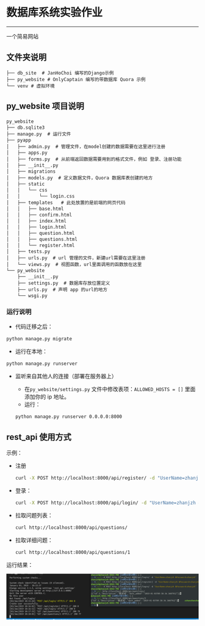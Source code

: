 # 数据库系统实验作业

----

一个简易网站


## 文件夹说明
```
├── db_site  # JanHoChoi 编写的Django示例
├── py_website # OnlyCaptain 编写的带数据库 Quora 示例
└── venv # 虚拟环境

```

## py_website 项目说明

```
py_website
├── db.sqlite3
├── manage.py  # 运行文件
├── pyapp
│   ├── admin.py  # 管理文件，在model创建的数据需要在这里进行注册
│   ├── apps.py 
│   ├── forms.py  # 从前端返回数据需要用到的格式文件，例如 登录、注册功能
│   ├── __init__.py 
│   ├── migrations  
│   ├── models.py  # 定义数据文件，Quora 数据库表创建的地方
│   ├── static
│   │   └── css
│   │       └── login.css
│   ├── templates   # 此处放置的是前端的网页代码
│   │   ├── base.html
│   │   ├── confirm.html
│   │   ├── index.html
│   │   ├── login.html
│   │   ├── question.html
│   │   ├── questions.html
│   │   └── register.html
│   ├── tests.py
│   ├── urls.py  # url 管理的文件，新建url需要在这里注册
│   └── views.py  # 视图函数，url里面调用的函数放在这里
└── py_website
    ├── __init__.py
    ├── settings.py  # 数据库存放位置定义
    ├── urls.py  # 声明 app 的url的地方
    └── wsgi.py

```


### 运行说明

- 代码迁移之后：

```bash
python manage.py migrate
```

- 运行在本地：

```bash
python manage.py runserver
```

- 监听来自其他人的连接（部署在服务器上）

    - 在`py_website/settings.py` 文件中修改表项：`ALLOWED_HOSTS = []` 里面添加你的 ip 地址。
    - 运行：

    ```bash
    python manage.py runserver 0.0.0.0:8000
    ```

## rest_api 使用方式

示例：

- 注册

  ```bash
  curl -X POST http://localhost:8000/api/register/ -d "UserName=zhanjzh &Password=zhanjzh"
  ```

- 登录：

  ```bash
  curl -X POST http://localhost:8000/api/login/ -d "UserName=zhanjzh &Password=zhanjzh" 
  ```

- 拉取问题列表：

  ```bash
  curl http://localhost:8000/api/questions/ 
  ```

- 拉取详细问题：

  ```bash
  curl http://localhost:8000/api/questions/1
  ```

运行结果：

<center>
    <img src="media/curl-run.png" >
</center>


